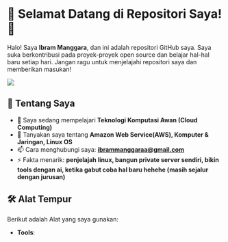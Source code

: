# 🚀 Selamat Datang di Repositori Saya! 🚀

Halo! Saya **Ibram Manggara**, dan ini adalah repositori GitHub saya. Saya suka berkontribusi pada proyek-proyek open source dan belajar hal-hal baru setiap hari. Jangan ragu untuk menjelajahi repositori saya dan memberikan masukan!

<img src="https://user-images.githubusercontent.com/73097560/115834477-dbab4500-a447-11eb-908a-139a6edaec5c.gif"> 

## 🌟 Tentang Saya

- 🌱 Saya sedang mempelajari **Teknologi Komputasi Awan (Cloud Computing)**
- 💬 Tanyakan saya tentang **Amazon Web Service(AWS), Komputer & Jaringan, Linux OS**
- 📫 Cara menghubungi saya: **ibrammanggaraa@gmail.com**
- ⚡ Fakta menarik: **penjelajah linux, bangun private server sendiri, bikin tools dengan ai, ketika gabut coba hal baru hehehe (masih sejalur dengan jurusan)**

## 🛠️ Alat Tempur

Berikut adalah Alat yang saya gunakan:

- **Tools**: 

